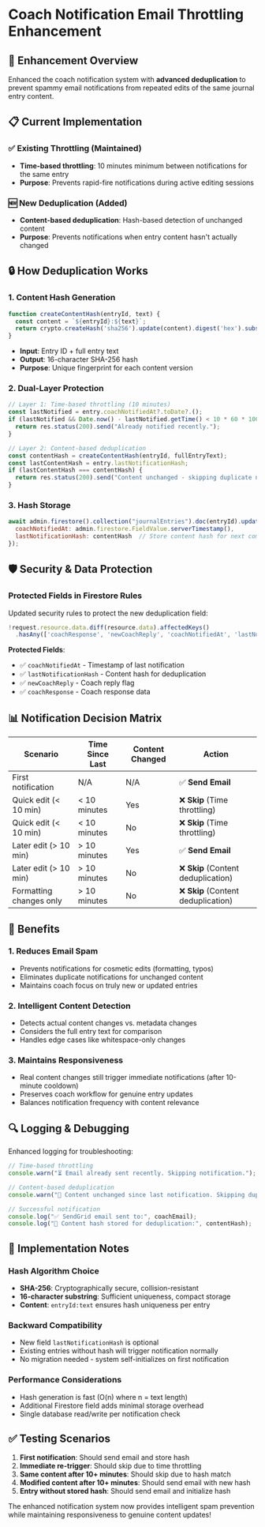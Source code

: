 # Coach Notification Email Throttling Enhancement

## 🔧 **Enhancement Overview**

Enhanced the coach notification system with **advanced deduplication** to prevent spammy email notifications from repeated edits of the same journal entry content.

## 📋 **Current Implementation**

### ✅ **Existing Throttling (Maintained)**
- **Time-based throttling**: 10 minutes minimum between notifications for the same entry
- **Purpose**: Prevents rapid-fire notifications during active editing sessions

### 🆕 **New Deduplication (Added)**
- **Content-based deduplication**: Hash-based detection of unchanged content
- **Purpose**: Prevents notifications when entry content hasn't actually changed

## 🔒 **How Deduplication Works**

### 1. **Content Hash Generation**
```javascript
function createContentHash(entryId, text) {
  const content = `${entryId}:${text}`;
  return crypto.createHash('sha256').update(content).digest('hex').substring(0, 16);
}
```

- **Input**: Entry ID + full entry text
- **Output**: 16-character SHA-256 hash
- **Purpose**: Unique fingerprint for each content version

### 2. **Dual-Layer Protection**
```javascript
// Layer 1: Time-based throttling (10 minutes)
const lastNotified = entry.coachNotifiedAt?.toDate?.();
if (lastNotified && Date.now() - lastNotified.getTime() < 10 * 60 * 1000) {
  return res.status(200).send("Already notified recently.");
}

// Layer 2: Content-based deduplication
const contentHash = createContentHash(entryId, fullEntryText);
const lastContentHash = entry.lastNotificationHash;
if (lastContentHash === contentHash) {
  return res.status(200).send("Content unchanged - skipping duplicate notification.");
}
```

### 3. **Hash Storage**
```javascript
await admin.firestore().collection("journalEntries").doc(entryId).update({
  coachNotifiedAt: admin.firestore.FieldValue.serverTimestamp(),
  lastNotificationHash: contentHash  // Store content hash for next comparison
});
```

## 🛡️ **Security & Data Protection**

### Protected Fields in Firestore Rules
Updated security rules to protect the new deduplication field:

```javascript
!request.resource.data.diff(resource.data).affectedKeys()
  .hasAny(['coachResponse', 'newCoachReply', 'coachNotifiedAt', 'lastNotificationHash'])
```

**Protected Fields**:
- ✅ `coachNotifiedAt` - Timestamp of last notification
- ✅ `lastNotificationHash` - Content hash for deduplication
- ✅ `newCoachReply` - Coach reply flag
- ✅ `coachResponse` - Coach response data

## 📊 **Notification Decision Matrix**

| Scenario | Time Since Last | Content Changed | Action |
|----------|----------------|-----------------|---------|
| First notification | N/A | N/A | ✅ **Send Email** |
| Quick edit (< 10 min) | < 10 minutes | Yes | ❌ **Skip** (Time throttling) |
| Quick edit (< 10 min) | < 10 minutes | No | ❌ **Skip** (Time throttling) |
| Later edit (> 10 min) | > 10 minutes | Yes | ✅ **Send Email** |
| Later edit (> 10 min) | > 10 minutes | No | ❌ **Skip** (Content deduplication) |
| Formatting changes only | > 10 minutes | No | ❌ **Skip** (Content deduplication) |

## 🎯 **Benefits**

### 1. **Reduces Email Spam**
- Prevents notifications for cosmetic edits (formatting, typos)
- Eliminates duplicate notifications for unchanged content
- Maintains coach focus on truly new or updated entries

### 2. **Intelligent Content Detection**
- Detects actual content changes vs. metadata changes
- Considers the full entry text for comparison
- Handles edge cases like whitespace-only changes

### 3. **Maintains Responsiveness**
- Real content changes still trigger immediate notifications (after 10-minute cooldown)
- Preserves coach workflow for genuine entry updates
- Balances notification frequency with content relevance

## 🔍 **Logging & Debugging**

Enhanced logging for troubleshooting:

```javascript
// Time-based throttling
console.warn("⏳ Email already sent recently. Skipping notification.");

// Content-based deduplication  
console.warn("🔄 Content unchanged since last notification. Skipping duplicate.");

// Successful notification
console.log("✅ SendGrid email sent to:", coachEmail);
console.log("📝 Content hash stored for deduplication:", contentHash);
```

## 🚀 **Implementation Notes**

### Hash Algorithm Choice
- **SHA-256**: Cryptographically secure, collision-resistant
- **16-character substring**: Sufficient uniqueness, compact storage
- **Content**: `entryId:text` ensures hash uniqueness per entry

### Backward Compatibility
- New field `lastNotificationHash` is optional
- Existing entries without hash will trigger notification normally
- No migration needed - system self-initializes on first notification

### Performance Considerations
- Hash generation is fast (O(n) where n = text length)
- Additional Firestore field adds minimal storage overhead
- Single database read/write per notification check

## ✅ **Testing Scenarios**

1. **First notification**: Should send email and store hash
2. **Immediate re-trigger**: Should skip due to time throttling
3. **Same content after 10+ minutes**: Should skip due to hash match
4. **Modified content after 10+ minutes**: Should send email with new hash
5. **Entry without stored hash**: Should send email and initialize hash

The enhanced notification system now provides intelligent spam prevention while maintaining responsiveness to genuine content updates!
